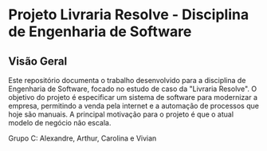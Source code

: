 # Projeto Livraria Resolve - Disciplina de Engenharia de Software

## Visão Geral

Este repositório documenta o trabalho desenvolvido para a disciplina de Engenharia de Software, focado no estudo de caso da "Livraria Resolve". O objetivo do projeto é especificar um sistema de software para modernizar a empresa, permitindo a venda pela internet e a automação de processos que hoje são manuais. A principal motivação para o projeto é que o atual modelo de negócio não escala.


Grupo C: Alexandre, Arthur, Carolina e Vivian

